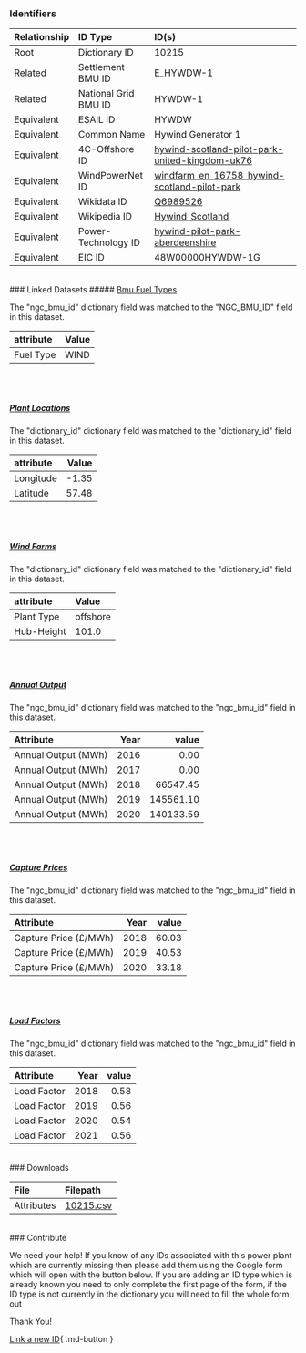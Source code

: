 ### Identifiers

| Relationship   | ID Type              | ID(s)                                                                                                                                                     |
|:---------------|:---------------------|:----------------------------------------------------------------------------------------------------------------------------------------------------------|
| Root           | Dictionary ID        | 10215                                                                                                                                                     |
| Related        | Settlement BMU ID    | E_HYWDW-1                                                                                                                                                 |
| Related        | National Grid BMU ID | HYWDW-1                                                                                                                                                   |
| Equivalent     | ESAIL ID             | HYWDW                                                                                                                                                     |
| Equivalent     | Common Name          | Hywind Generator 1                                                                                                                                        |
| Equivalent     | 4C-Offshore ID       | [hywind-scotland-pilot-park-united-kingdom-uk76](https://www.4coffshore.com/windfarms/united-kingdom/hywind-scotland-pilot-park-united-kingdom-uk76.html) |
| Equivalent     | WindPowerNet ID      | [windfarm_en_16758_hywind-scotland-pilot-park](https://www.thewindpower.net/windfarm_en_16758_hywind-scotland-pilot-park.php)                             |
| Equivalent     | Wikidata ID          | [Q6989526](https://www.wikidata.org/wiki/Q6989526)                                                                                                        |
| Equivalent     | Wikipedia ID         | [Hywind_Scotland](https://en.wikipedia.org/wiki/Hywind_Scotland)                                                                                          |
| Equivalent     | Power-Technology ID  | [hywind-pilot-park-aberdeenshire](https://www.power-technology.com/projects/hywind-pilot-park-aberdeenshire)                                              |
| Equivalent     | EIC ID               | 48W00000HYWDW-1G                                                                                                                                          |

<br>
### Linked Datasets
##### <a href="https://osuked.github.io/Power-Station-Dictionary/datasets/bmu-fuel-types">Bmu Fuel Types</a>



The "ngc_bmu_id" dictionary field was matched to the "NGC_BMU_ID" field in this dataset.

| attribute   | Value   |
|:------------|:--------|
| Fuel Type   | WIND    |

<br><br>
##### <a href="https://osuked.github.io/Power-Station-Dictionary/datasets/plant-locations">Plant Locations</a>



The "dictionary_id" dictionary field was matched to the "dictionary_id" field in this dataset.

| attribute   |   Value |
|:------------|--------:|
| Longitude   |   -1.35 |
| Latitude    |   57.48 |

<br><br>
##### <a href="https://osuked.github.io/Power-Station-Dictionary/datasets/wind-farms">Wind Farms</a>



The "dictionary_id" dictionary field was matched to the "dictionary_id" field in this dataset.

| attribute   | Value    |
|:------------|:---------|
| Plant Type  | offshore |
| Hub-Height  | 101.0    |

<br><br>
##### <a href="https://osuked.github.io/Power-Station-Dictionary/datasets/annual-output">Annual Output</a>



The "ngc_bmu_id" dictionary field was matched to the "ngc_bmu_id" field in this dataset.

| Attribute           |   Year |     value |
|:--------------------|-------:|----------:|
| Annual Output (MWh) |   2016 |      0.00 |
| Annual Output (MWh) |   2017 |      0.00 |
| Annual Output (MWh) |   2018 |  66547.45 |
| Annual Output (MWh) |   2019 | 145561.10 |
| Annual Output (MWh) |   2020 | 140133.59 |

<br><br>
##### <a href="https://osuked.github.io/Power-Station-Dictionary/datasets/capture-prices">Capture Prices</a>



The "ngc_bmu_id" dictionary field was matched to the "ngc_bmu_id" field in this dataset.

| Attribute             |   Year |   value |
|:----------------------|-------:|--------:|
| Capture Price (£/MWh) |   2018 |   60.03 |
| Capture Price (£/MWh) |   2019 |   40.53 |
| Capture Price (£/MWh) |   2020 |   33.18 |

<br><br>
##### <a href="https://osuked.github.io/Power-Station-Dictionary/datasets/load-factors">Load Factors</a>



The "ngc_bmu_id" dictionary field was matched to the "ngc_bmu_id" field in this dataset.

| Attribute   |   Year |   value |
|:------------|-------:|--------:|
| Load Factor |   2018 |    0.58 |
| Load Factor |   2019 |    0.56 |
| Load Factor |   2020 |    0.54 |
| Load Factor |   2021 |    0.56 |


<br>
### Downloads


| File       | Filepath                                                                              |
|:-----------|:--------------------------------------------------------------------------------------|
| Attributes | [10215.csv](https://osuked.github.io/Power-Station-Dictionary/object_attrs/10215.csv) |


<br>
### Contribute

We need your help! If you know of any IDs associated with this power plant which are currently missing then please add them using the Google form which will open with the button below. If you are adding an ID type which is already known you need to only complete the first page of the form, if the ID type is not currently in the dictionary you will need to fill the whole form out

Thank You!

[Link a new ID](https://docs.google.com/forms/d/e/1FAIpQLSc5jRsQ7NgiLLXbwo9PUdwTQyuqbRwThltG56-o6NVSe7E_nw/viewform?usp=pp_url&entry.251912331=10215){ .md-button }